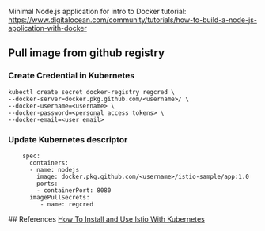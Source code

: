 Minimal Node.js application for intro to Docker tutorial: https://www.digitalocean.com/community/tutorials/how-to-build-a-node-js-application-with-docker

## Pull image from github registry

### Create Credential in Kubernetes
```
kubectl create secret docker-registry regcred \
--docker-server=docker.pkg.github.com/<username>/ \
--docker-username=<username> \
--docker-password=<personal access tokens> \
--docker-email=<user email>
```

### Update Kubernetes descriptor
```
    spec:
      containers:
      - name: nodejs
        image: docker.pkg.github.com/<username>/istio-sample/app:1.0
        ports:
        - containerPort: 8080
      imagePullSecrets:
         - name: regcred
```


## References
[How To Install and Use Istio With Kubernetes](https://www.digitalocean.com/community/tutorials/how-to-install-and-use-istio-with-kubernetes#step-2-%E2%80%94-installing-istio-with-helm)
